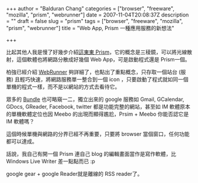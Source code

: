 +++
author = "Balduran Chang"
categories = ["browser", "freeware", "mozilla", "prism", "webrunner"]
date = 2007-11-04T20:08:37Z
description = ""
draft = false
slug = "prism"
tags = ["browser", "freeware", "mozilla", "prism", "webrunner"]
title = "Web App, Prism 一種應用服務的新想法"

+++


比起其他人我是慢了好幾步介紹[這東東 Prism](http://labs.mozilla.com/2007/10/prism/)，它的概念是三稜鏡，可以將光線散射，這個軟體也將網路分散成好幾個 Web App，可是啟動程式還是 Prism一個。

柏強已經介紹 [WebRunner](http://mozlinks-zh.blogspot.com/2007/10/webrunner.html) 夠詳細了，也點出了重點概念，只存取一個站台 (服務) 且輕巧快速，將網路服務單一整合到一個 icon ，只要啟動了程式就如同一個單機的程式一樣，而不是以網站的方式去看待它。

眾多的 [Bundle](http://wiki.mozilla.org/WebRunner#Bundles) 也可略窺一二，獨立出來的 google 服務如 Gmail, GCalendar, GDocs, GReader, Facebook, twitter 都是功能完整的網站，甚至如 IM 軟體原本的單機軟體定位也因 Meebo 的出現而顯得尷尬，Prsim + Meebo 你能否認它是 IM 軟體嗎？

這個時候單機與網路的分界已經不再重要，只要將 browser 當個窗口，任何功能都可以達成。

話說，我自己有開一個 Prism 連自己 blog 的編輯畫面當作是寫作軟體，比 Windows Live Writer 差一點點而已 :p

google gear + google Reader就是離線的 RSS reader了。

